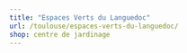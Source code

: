 ```yaml
---
title: "Espaces Verts du Languedoc"
url: /toulouse/espaces-verts-du-languedoc/
shop: centre de jardinage
---
```


